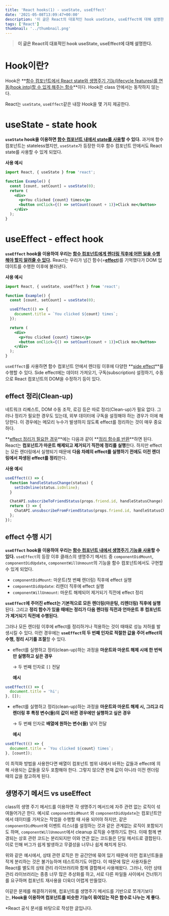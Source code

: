 ```yaml
---
title: 'React hooks(1) - useState, useEffect'
date: '2021-05-08T13:09:47+00:00'
description: '이 글은 React의 대표적인 hook useState, useEffect에 대해 설명한다.'
tags: ['React']
thumbnail: '../thumbnail.png'
---
```


> **이 글은 React의 대표적인 hook useState, useEffect에 대해 설명한다.**

# Hook이란?

Hook은 **<u>함수 컴포넌트에서 React state와 생명주기 기능(lifecycle features)를 연동(hook into)할 수 있게 해주는 함수</u>**이다. Hook은 class 안에서는 동작하지 않는다.

React는 `useState`, `useEffect`같은 내장 Hook을 몇 가지 제공한다.

# useState - state hook

**`useState` hook을 이용하면 <u>함수 컴포넌트 내에서 state를 사용</u>할 수 있다.** 과거에 함수 컴포넌트는 stateless했지만, `useState`가 등장한 이후 함수 컴포넌트 안에서도 React state를 사용할 수 있게 되었다.

**사용 예시**

```jsx
import React, { useState } from 'react';

function Example() {
  const [count, setCount] = useState(0);
  return (
    <div>
      <p>You clicked {count} times</p>
      <button onClick={() => setCount(count + 1)}>Click me</button>
    </div>
  );
}
```

# useEffect - effect hook

**`useEffect` hook을 이용하여 우리는 <u>함수 컴포넌트에게 렌더링 직후에 어떤 일을 수행해야 할지 알려줄 수 있다</u>.** React는 우리가 넘긴 함수(=**<u>effect</u>**)를 기억했다가 DOM 업데이트를 수행한 이후에 불러낸다.

**사용 예시**

```jsx
import React, { useState, useEffect } from 'react';

function Example() {
  const [count, setCount] = useState(0);

  useEffect(() => {
    document.title = `You clicked ${count} times`;
  });

  return (
    <div>
      <p>You clicked {count} times</p>
      <button onClick={() => setCount(count + 1)}>Click me</button>
    </div>
  );
}
```

`useEffect`를 사용하면 함수 컴포넌트 안에서 렌더링 이후에 다양한 **<u>side effect</u>**를 수행할 수 있다. Side effect에는 데이터 가져오기, 구독(subscription) 설정하기, 수동으로 React 컴포넌트의 DOM을 수정하기 등이 있다.

## effect 정리(Clean-up)

네트워크 리퀘스트, DOM 수동 조작, 로깅 등은 따로 정리(Clean-up)가 필요 없다. 그러나 정리가 필요한 경우도 있는데, 외부 데이터에 구독을 설정해야 하는 경우가 이에 해당한다. 이 경우에는 메모리 누수가 발생하지 않도록 effect를 정리하는 것이 매우 중요하다.

**<u>effect 정리가 필요한 경우</u>**에는 다음과 같이 **<u>정리 함수를 반환</u>**하면 된다. React는 **컴포넌트가 마운트 해제되고 제거되기 직전에 정리를 실행**한다. 하지만 effect는 모든 렌더링에서 실행되기 때문에 **다음 차례의 effect를 실행하기 전에도 이전 렌더링에서 파생된 effect를 정리**한다.

**사용 예시**

```jsx
useEffect(() => {
  function handleStatusChange(status) {
    setIsOnline(status.isOnline);
  }

  ChatAPI.subscribeToFriendStatus(props.friend.id, handleStatusChange);
  return () => {
    ChatAPI.unsubscribeFromFriendStatus(props.friend.id, handleStatusChange);
  };
});
```

## effect 수행 시기

**`useEffect` hook을 이용하여 우리는 <u>함수 컴포넌트 내에서 생명주기 기능을 사용</u>할 수 있다.** `useEffect`의 등장 이후 클래스의 생명주기 메서드 중 `componentDidMount`, `componentDidUpdate`, `componentWillUnmount`의 기능을 함수 컴포넌트에서도 구현할 수 있게 되었다.

- `componentDidMount`: 마운트(첫 번째 렌더링) 직후에 effect 실행
- `componentDidUpdate`: 리렌더 직후에 effect 실행
- `componentWillUnmount`: 마운트 해제되어 제거되기 직전에 effect 정리

**`useEffect`에 주어진 effect는 기본적으로 모든 렌더링(마운팅, 리렌더링) 직후에 실행**된다. 그리고 **정리 함수가 있을 때에는 정리가 다음 렌더링 직전과 언마운트 후 컴포넌트가 제거되기 직전에 수행된다.**

그러나 모든 렌더링 이후에 effect를 정리하거나 적용하는 것이 때때로 성능 저하를 발생시킬 수 있다. 이런 경우에는 **`useEffect`의 두 번째 인자로 적절한 값을 주어 effect의 수행, 정리 시기를 조절**할 수 있다.

- effect를 실행하고 정리(clean-up)하는 과정을 **마운트와 마운트 해제 시에 한 번씩만 실행하고 싶은 경우**

  → 두 번째 인자로 `[]` 전달

  **예시**

```jsx
useEffect(() => {
  document.title = 'hi';
}, []);
```

- effect를 실행하고 정리(clean-up)하는 과정을 **마운트와 마운트 해제 시, 그리고 리렌더링 후 특정 변수(들)의 값이 바뀐 경우에만 실행하고 싶은 경우**

  → 두 번째 인자로 **배열에 원하는 변수(들)** 넣어 전달

  **예시**

```jsx
useEffect(() => {
  document.title = `You clicked ${count} times`;
}, [count]);
```

이 최적화 방법을 사용한다면 배열이 컴포넌트 범위 내에서 바뀌는 값들과 effect에 의해 사용되는 값들을 모두 포함해야 한다. 그렇지 않으면 현재 값이 아니라 이전 렌더링 때의 값을 참고하게 된다.

## 생명주기 메서드 vs useEffect

class의 생명 주기 메서드를 이용하면 각 생명주기 메서드에 자주 관련 없는 로직이 섞여들어가곤 한다. 예시로 `componentDidMount` 와 `componentDidUpdate`는 컴포넌트안에서 데이터를 가져오는 작업을 수행할 때 사용 되어야 하지만, 같은 `componentDidMount`에 이벤트 리스너를 설정하는 것과 같은 관계없는 로직이 포함되기도 하며, `componentWillUnmount`에서 cleanup 로직을 수행하기도 한다. 이때 함께 변경되는 상호 관련 코드는 분리되지만 이와 연관 없는 코드들은 단일 메서드로 결합된다. 이로 인해 버그가 쉽게 발생하고 무결성을 너무나 쉽게 해치게 된다.

위와 같은 예시에서, 상태 관련 로직은 한 공간안에 묶여 있기 때문에 이런 컴포넌트들을 작게 분리하는 것은 불가능하며 테스트하기도 어렵다. 이 때문에 많은 사용자들은 React를 별도의 상태 관리 라이브러리와 함께 결합해서 사용해왔다. 그러나, 이런 상태 관리 라이브러리는 종종 너무 많은 추상화를 하고, 서로 다른 파일들 사이에서 건너뛰기를 요구하며 컴포넌트 재사용을 더욱더 어렵게 만들었다.

이같은 문제를 해결하기위해, 컴포넌트를 생명주기 메서드를 기반으로 쪼개기보다는, **Hook을 이용하며 컴포넌트를 비슷한 기능이 묶여있는 작은 함수로 나누는 게 좋다.**

\*React 공식 문서를 바탕으로 작성한 글입니다.
